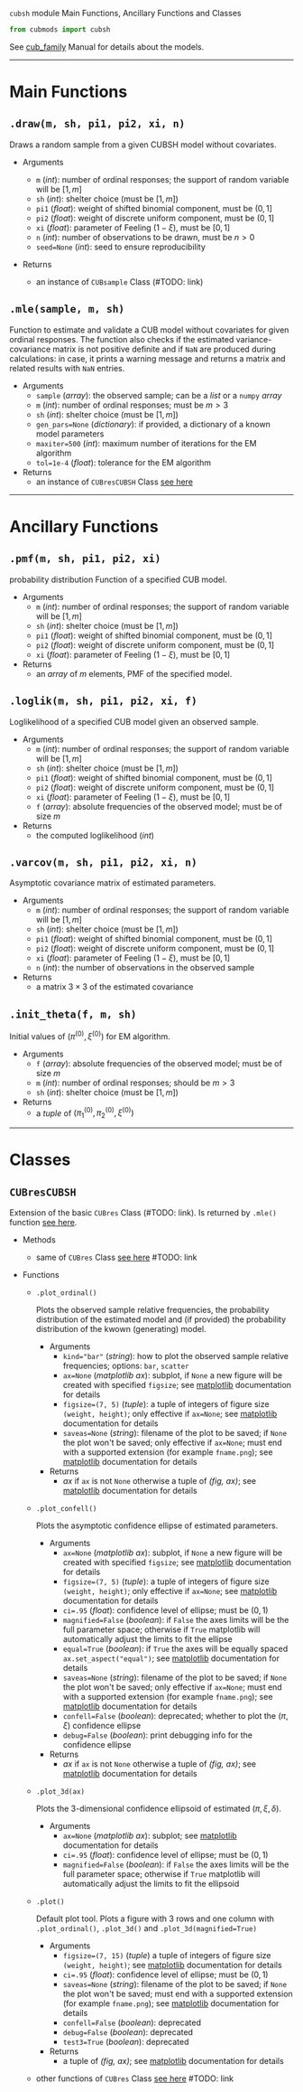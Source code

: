 `cubsh` module Main Functions, Ancillary Functions and Classes

```Python
from cubmods import cubsh
```

See [cub_family](../03_cubsh_family.md) Manual for details about the models.

***

# Main Functions

## `.draw(m, sh, pi1, pi2, xi, n)`

Draws a random sample from a given CUBSH model without covariates.

- Arguments
  - `m` (_int_): number of ordinal responses; the support of random variable will be $[1,m]$
  - `sh` (_int_): shelter choice (must be $[1,m]$)
  - `pi1` (_float_): weight of shifted binomial component, must be $(0,1]$
  - `pi2` (_float_): weight of discrete uniform component, must be $(0,1]$
  - `xi` (_float_): parameter of Feeling $(1-\xi)$, must be $[0,1]$
  - `n` (_int_): number of observations to be drawn, must be $n>0$
  - `seed=None` (_int_): seed to ensure reproducibility

- Returns
  - an instance of `CUBsample` Class (#TODO: link)

## `.mle(sample, m, sh)`

Function to estimate and validate a CUB model without covariates for given ordinal responses. The function also checks if the estimated variance-covariance matrix is not positive definite and if `NaN` are produced during calculations: in case, it prints a warning message and returns a matrix and related results with `NaN` entries.

- Arguments
  - `sample` (_array_): the observed sample; can be a _list_ or a `numpy` _array_
  - `m` (_int_): number of ordinal responses; must be $m>3$
  - `sh` (_int_): shelter choice (must be $[1,m]$)
  - `gen_pars=None` (_dictionary_): if provided, a dictionary of a known model parameters
  - `maxiter=500` (_int_): maximum number of iterations for the EM algorithm
  - `tol=1e-4` (_float_): tolerance for the EM algorithm
- Returns
  - an instance of `CUBresCUBSH` Class [see here](cubsh.md#CUBresCUBSH)

***

# Ancillary Functions

## `.pmf(m, sh, pi1, pi2, xi)`
probability distribution Function of a specified CUB model.
- Arguments
  - `m` (_int_): number of ordinal responses; the support of random variable will be $[1,m]$
  - `sh` (_int_): shelter choice (must be $[1,m]$)
  - `pi1` (_float_): weight of shifted binomial component, must be $(0,1]$
  - `pi2` (_float_): weight of discrete uniform component, must be $(0,1]$
  - `xi` (_float_): parameter of Feeling $(1-\xi)$, must be $[0,1]$
- Returns
  - an _array_ of $m$ elements, PMF of the specified model.

## `.loglik(m, sh, pi1, pi2, xi, f)`
Loglikelihood of a specified CUB model given an observed sample.
- Arguments
  - `m` (_int_): number of ordinal responses; the support of random variable will be $[1,m]$
  - `sh` (_int_): shelter choice (must be $[1,m]$)
  - `pi1` (_float_): weight of shifted binomial component, must be $(0,1]$
  - `pi2` (_float_): weight of discrete uniform component, must be $(0,1]$
  - `xi` (_float_): parameter of Feeling $(1-\xi)$, must be $[0,1]$
  - `f` (_array_): absolute frequencies of the observed model; must be of size $m$
- Returns
  - the computed loglikelihood (_int_)

## `.varcov(m, sh, pi1, pi2, xi, n)`
Asymptotic covariance matrix of estimated parameters.
- Arguments
  - `m` (_int_): number of ordinal responses; the support of random variable will be $[1,m]$
  - `sh` (_int_): shelter choice (must be $[1,m]$)
  - `pi1` (_float_): weight of shifted binomial component, must be $(0,1]$
  - `pi2` (_float_): weight of discrete uniform component, must be $(0,1]$
  - `xi` (_float_): parameter of Feeling $(1-\xi)$, must be $[0,1]$
  - `n` (_int_): the number of observations in the observed sample
- Returns
  - a matrix $3 \times 3$ of the estimated covariance

## `.init_theta(f, m, sh)`
Initial values of $(\pi^{(0)}, \xi^{(0)})$ for EM algorithm.
- Arguments
  - `f` (_array_): absolute frequencies of the observed model; must be of size $m$
  - `m` (_int_): number of ordinal responses; should be $m>3$
  - `sh` (_int_): shelter choice (must be $[1,m]$)
- Returns
  - a _tuple_ of $(\pi_1^{(0)}, \pi_2^{(0)}, \xi^{(0)})$

***

# Classes

## `CUBresCUBSH`

Extension of the basic `CUBres` Class (#TODO: link). Is returned by `.mle()` function [see here](cub.md#mle).

- Methods
  - same of `CUBres` Class [see here]() #TODO: link

- Functions
  - `.plot_ordinal()`
    
    Plots the observed sample relative frequencies, the probability distribution of the estimated model and (if provided) the probability distribution of the kwown (generating) model.

    - Arguments
      - `kind="bar"` (_string_): how to plot the observed sample relative frequencies; options: `bar`, `scatter`
      - `ax=None` (_matplotlib ax_): subplot, if `None` a new figure will be created with specified `figsize`; see [matplotlib](https://matplotlib.org) documentation for details
      - `figsize=(7, 5)` (_tuple_): a tuple of integers of figure size `(weight, height)`; only effective if `ax=None`; see [matplotlib](https://matplotlib.org) documentation for details
      - `saveas=None` (_string_): filename of the plot to be saved; if `None` the plot won't be saved; only effective if `ax=None`; must end with a supported extension (for example `fname.png`); see [matplotlib](https://matplotlib.org) documentation for details
    - Returns
      - _ax_ if `ax` is not `None` otherwise a tuple of _(fig, ax)_; see [matplotlib](https://matplotlib.org) documentation for details

  - `.plot_confell()`

    Plots the asymptotic confidence ellipse of estimated parameters.
      
    - Arguments
      - `ax=None` (_matplotlib ax_): subplot, if `None` a new figure will be created with specified `figsize`; see [matplotlib](https://matplotlib.org) documentation for details
      - `figsize=(7, 5)` (_tuple_): a tuple of integers of figure size `(weight, height)`; only effective if `ax=None`; see [matplotlib](https://matplotlib.org) documentation for details
      - `ci=.95` (_float_): confidence level of ellipse; must be $(0,1)$
      - `magnified=False` (_boolean_): if `False` the axes limits will be the full parameter space; otherwise if `True` matplotlib will automatically adjust the limits to fit the ellipse
      - `equal=True` (_boolean_): if `True` the axes will be equally spaced `ax.set_aspect("equal")`; see [matplotlib](https://matplotlib.org) documentation for details
      - `saveas=None` (_string_): filename of the plot to be saved; if `None` the plot won't be saved; only effective if `ax=None`; must end with a supported extension (for example `fname.png`); see [matplotlib](https://matplotlib.org) documentation for details
      - `confell=False` (_boolean_): deprecated; whether to plot the $(\pi,\xi)$ confidence ellipse
      - `debug=False` (_boolean_): print debugging info for the confidence ellipse
    - Returns
      - _ax_ if `ax` is not `None` otherwise a tuple of _(fig, ax)_; see [matplotlib](https://matplotlib.org) documentation for details
 
  - `.plot_3d(ax)`

    Plots the 3-dimensional confidence ellipsoid of estimated $(\pi, \xi, \delta)$.

    - Arguments
      - `ax=None` (_matplotlib ax_): subplot; see [matplotlib](https://matplotlib.org) documentation for details
      - `ci=.95` (_float_): confidence level of ellipse; must be $(0,1)$
      - `magnified=False` (_boolean_): if `False` the axes limits will be the full parameter space; otherwise if `True` matplotlib will automatically adjust the limits to fit the ellipsoid

  - `.plot()`
    
    Default plot tool. Plots a figure with 3 rows and one column with `.plot_ordinal()`, `.plot_3d()` and `.plot_3d(magnified=True)`
    - Arguments
      - `figsize=(7, 15)` (_tuple_) a tuple of integers of figure size `(weight, height)`; see [matplotlib](https://matplotlib.org) documentation for details
      - `ci=.95` (_float_): confidence level of ellipse; must be $(0,1)$
      - `saveas=None` (_string_): filename of the plot to be saved; if `None` the plot won't be saved; must end with a supported extension (for example `fname.png`); see [matplotlib](https://matplotlib.org) documentation for details
      - `confell=False` (_boolean_): deprecated
      - `debug=False` (_boolean_): deprecated
      - `test3=True` (_boolean_): deprecated
    - Returns
      - a tuple of _(fig, ax)_; see [matplotlib](https://matplotlib.org) documentation for details

  - other functions of `CUBres` Class [see here]() #TODO: link
